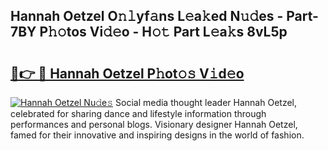 ## Hannah Oetzel O𝚗𝚕yf𝚊ns L𝚎a𝚔ed N𝚞𝚍es - Part-7BY P𝚑𝚘tos Vi𝚍𝚎o - H𝚘𝚝 Part L𝚎a𝚔s 8vL5p

# <h2><a href="http://kf7ru5c.oniu.top/?m=Hannah+Oetzel">🔗👉 🔴 Hannah Oetzel P𝚑ot𝚘𝚜 V𝚒d𝚎o</a></h2>

[![Hannah Oetzel Nu𝚍e𝚜](https://i.imgur.com/0qMVB7G.gif)](http://kf7ru5c.oniu.top/?m=Hannah+Oetzel)
Social media thought leader Hannah Oetzel, celebrated for sharing dance and lifestyle information through performances and personal blogs. Visionary designer Hannah Oetzel, famed for their innovative and inspiring designs in the world of fashion.  
